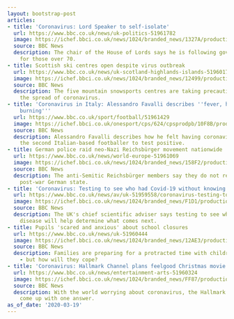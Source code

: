 ```yaml
---
layout: bootstrap-post
articles:
- title: 'Coronavirus: Lord Speaker to self-isolate'
  url: https://www.bbc.co.uk/news/uk-politics-51961782
  image: https://ichef.bbci.co.uk/news/1024/branded_news/1327A/production/_109185487_lordfowlergetty.jpg
  source: BBC News
  description: The chair of the House of Lords says he is following government advice
    for those over 70.
- title: Scottish ski centres open despite virus outbreak
  url: https://www.bbc.co.uk/news/uk-scotland-highlands-islands-51960171
  image: https://ichef.bbci.co.uk/news/1024/branded_news/12499/production/_111350947_cairngorm.jpg
  source: BBC News
  description: The five mountain snowsports centres are taking precautions to prevent
    the spread of coronavirus.
- title: 'Coronavirus in Italy: Alessandro Favalli describes ''fever, headache, eyes
    burning'''
  url: https://www.bbc.co.uk/sport/football/51961429
  image: https://ichef.bbci.co.uk/onesport/cps/624/cpsprodpb/10F8B/production/_111351596_favalli_getty.jpg
  source: BBC News
  description: Alessandro Favalli describes how he felt having coronavirus after becoming
    the second Italian-based footballer to test positive.
- title: German police raid neo-Nazi Reichsbürger movement nationwide
  url: https://www.bbc.co.uk/news/world-europe-51961069
  image: https://ichef.bbci.co.uk/news/1024/branded_news/158F2/production/_111360388_gerpolraidafp23jan20.jpg
  source: BBC News
  description: The anti-Semitic Reichsbürger members say they do not recognise the
    post-war German state.
- title: 'Coronavirus: Testing to see who had Covid-19 without knowing'
  url: https://www.bbc.co.uk/news/av/uk-51959558/coronavirus-testing-to-see-who-had-covid-19-without-knowing
  image: https://ichef.bbci.co.uk/news/1024/branded_news/F1D1/production/_111350916_p0872clv.jpg
  source: BBC News
  description: The UK's chief scientific adviser says testing to see who has had the
    disease will help determine what comes next.
- title: Pupils 'scared and anxious' about school closures
  url: https://www.bbc.co.uk/news/uk-51960444
  image: https://ichef.bbci.co.uk/news/1024/branded_news/12AE3/production/_111351567_lailaandjack.jpg
  source: BBC News
  description: Families are preparing for a protracted time with children at home
    - but how will they cope?
- title: 'Coronavirus: Hallmark Channel plans feelgood Christmas movie marathon'
  url: https://www.bbc.co.uk/news/entertainment-arts-51960324
  image: https://ichef.bbci.co.uk/news/1024/branded_news/FF87/production/_111351456_christmasunderwraps_976.jpg
  source: BBC News
  description: With the world worrying about coronavirus, the Hallmark Channel has
    come up with one answer.
as_of_date: '2020-03-19'
---
```


